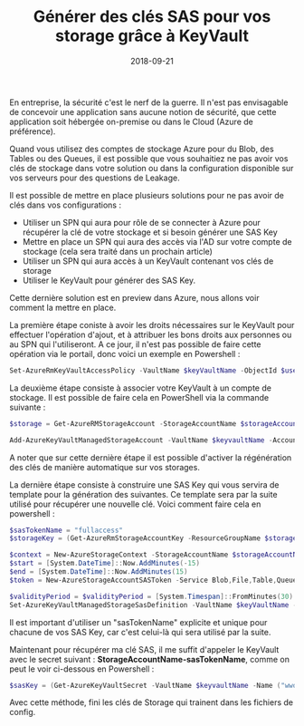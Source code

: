 ﻿---
layout: post
title: Générer des clés SAS pour vos storage grâce à KeyVault
date: 2018-09-21
categories: [ "KeyVault", "Storage" ]
---

En entreprise, la sécurité c'est le nerf de la guerre. Il n'est pas envisagable de concevoir une application sans aucune notion de sécurité, que cette application soit hébergée on-premise ou dans le Cloud (Azure de préférence).

Quand vous utilisez des comptes de stockage Azure pour du Blob, des Tables ou des Queues, il est possible que vous souhaitiez ne pas avoir vos clés de stockage dans votre solution ou dans la configuration disponible sur vos serveurs pour des questions de Leakage. 

Il est possible de mettre en place plusieurs solutions pour ne pas avoir de clés dans vos configurations : 
* Utiliser un SPN qui aura pour rôle de se connecter à Azure pour récupérer la clé de votre stockage et si besoin générer une SAS Key 
* Mettre en place un SPN qui aura des accès via l'AD sur votre compte de stockage (cela sera traité dans un prochain article)
* Utiliser un SPN qui aura accès à un KeyVault contenant vos clés de storage
* Utiliser le KeyVault pour générer des SAS Key. 

Cette dernière solution est en preview dans Azure, nous allons voir comment la mettre en place. 

La première étape coniste à avoir les droits nécessaires sur le KeyVault pour effectuer l'opération d'ajout, et à attribuer les bons droits aux personnes ou au SPN qui l'utiliseront. A ce jour, il n'est pas possible de faire cette opération via le portail, donc voici un exemple en Powershell : 

```powershell
Set-AzureRmKeyVaultAccessPolicy -VaultName $keyVaultName -ObjectId $userPrincipalId -PermissionsToStorage get,list,delete,set,update,regeneratekey,getsas,listsas,deletesas,setsas,recover,backup,restore,purge
```


La deuxième étape consiste à associer votre KeyVault à un compte de stockage. Il est possible de faire cela en PowerShell via la commande suivante : 

```powershell
$storage = Get-AzureRMStorageAccount -StorageAccountName $storageAccountName -ResourceGroupName $storageAccountResourgeGroup

Add-AzureKeyVaultManagedStorageAccount -VaultName $keyvaultName -AccountName $storageAccountName -AccountResourceId $storage.Id -ActiveKeyName key2 -DisableAutoRegenerateKey
```

A noter que sur cette dernière étape il est possible d'activer la régénération des clés de manière automatique sur vos storages. 

La dernière étape consiste à construire une SAS Key qui vous servira de template pour la génération des suivantes. Ce template sera par la suite utilisé pour récupérer une nouvelle clé. Voici comment faire cela en powershell : 

```powershell
$sasTokenName = "fullaccess"
$storageKey = (Get-AzureRmStorageAccountKey -ResourceGroupName $storageAccountResourgeGroup -Name $storageAccountName).Value[0]

$context = New-AzureStorageContext -StorageAccountName $storageAccountName -StorageAccountKey $storageKey -Protocol Https
$start = [System.DateTime]::Now.AddMinutes(-15)
$end = [System.DateTime]::Now.AddMinutes(15)
$token = New-AzureStorageAccountSASToken -Service Blob,File,Table,Queue -ResourceType Service,Container,Object -Permission "racwdlup" -Protocol HttpsOnly -StartTime $start -ExpiryTime $end -Context $context

$validityPeriod = $validityPeriod = [System.Timespan]::FromMinutes(30)
Set-AzureKeyVaultManagedStorageSasDefinition -VaultName $keyVaultName -AccountName $storageAccountName -Name $sasTokenName -ValidityPeriod $validityPeriod -SasType 'account' -TemplateUri $token
```

Il est important d'utiliser un "sasTokenName" explicite et unique pour chacune de vos SAS Key, car c'est celui-là qui sera utilisé par la suite. 

Maintenant pour récupérer ma clé SAS, il me suffit d'appeler le KeyVault avec le secret suivant : **StorageAccountName-sasTokenName**, comme on peut le voir ci-dessous en Powershell : 

```powershell
$sasKey = (Get-AzureKeyVaultSecret -VaultName $keyvaultName -Name ("wwodemospn-fullaccess")).SecretValueText
```

Avec cette méthode, fini les clés de Storage qui trainent dans les fichiers de config.